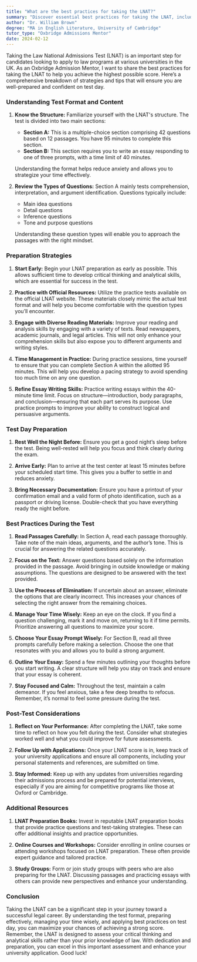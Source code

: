 ```yaml
---
title: "What are the best practices for taking the LNAT?"
summary: "Discover essential best practices for taking the LNAT, including test format, preparation strategies, and tips for achieving a high score."
author: "Dr. William Brown"
degree: "MA in English Literature, University of Cambridge"
tutor_type: "Oxbridge Admissions Mentor"
date: 2024-02-12
---
```


Taking the Law National Admissions Test (LNAT) is an important step for candidates looking to apply to law programs at various universities in the UK. As an Oxbridge Admission Mentor, I want to share the best practices for taking the LNAT to help you achieve the highest possible score. Here’s a comprehensive breakdown of strategies and tips that will ensure you are well-prepared and confident on test day.

### Understanding Test Format and Content

1. **Know the Structure:**
   Familiarize yourself with the LNAT's structure. The test is divided into two main sections:
   - **Section A:** This is a multiple-choice section comprising 42 questions based on 12 passages. You have 95 minutes to complete this section.
   - **Section B:** This section requires you to write an essay responding to one of three prompts, with a time limit of 40 minutes.

   Understanding the format helps reduce anxiety and allows you to strategize your time effectively.

2. **Review the Types of Questions:**
   Section A mainly tests comprehension, interpretation, and argument identification. Questions typically include:
   - Main idea questions
   - Detail questions
   - Inference questions
   - Tone and purpose questions

   Understanding these question types will enable you to approach the passages with the right mindset.

### Preparation Strategies

1. **Start Early:**
   Begin your LNAT preparation as early as possible. This allows sufficient time to develop critical thinking and analytical skills, which are essential for success in the test. 

2. **Practice with Official Resources:**
   Utilize the practice tests available on the official LNAT website. These materials closely mimic the actual test format and will help you become comfortable with the question types you’ll encounter.

3. **Engage with Diverse Reading Materials:**
   Improve your reading and analysis skills by engaging with a variety of texts. Read newspapers, academic journals, and legal articles. This will not only enhance your comprehension skills but also expose you to different arguments and writing styles.

4. **Time Management in Practice:**
   During practice sessions, time yourself to ensure that you can complete Section A within the allotted 95 minutes. This will help you develop a pacing strategy to avoid spending too much time on any one question.

5. **Refine Essay Writing Skills:**
   Practice writing essays within the 40-minute time limit. Focus on structure—introduction, body paragraphs, and conclusion—ensuring that each part serves its purpose. Use practice prompts to improve your ability to construct logical and persuasive arguments.

### Test Day Preparation

1. **Rest Well the Night Before:**
   Ensure you get a good night’s sleep before the test. Being well-rested will help you focus and think clearly during the exam.

2. **Arrive Early:**
   Plan to arrive at the test center at least 15 minutes before your scheduled start time. This gives you a buffer to settle in and reduces anxiety.

3. **Bring Necessary Documentation:**
   Ensure you have a printout of your confirmation email and a valid form of photo identification, such as a passport or driving license. Double-check that you have everything ready the night before.

### Best Practices During the Test

1. **Read Passages Carefully:**
   In Section A, read each passage thoroughly. Take note of the main ideas, arguments, and the author’s tone. This is crucial for answering the related questions accurately.

2. **Focus on the Text:**
   Answer questions based solely on the information provided in the passage. Avoid bringing in outside knowledge or making assumptions. The questions are designed to be answered with the text provided.

3. **Use the Process of Elimination:**
   If uncertain about an answer, eliminate the options that are clearly incorrect. This increases your chances of selecting the right answer from the remaining choices.

4. **Manage Your Time Wisely:**
   Keep an eye on the clock. If you find a question challenging, mark it and move on, returning to it if time permits. Prioritize answering all questions to maximize your score.

5. **Choose Your Essay Prompt Wisely:**
   For Section B, read all three prompts carefully before making a selection. Choose the one that resonates with you and allows you to build a strong argument.

6. **Outline Your Essay:**
   Spend a few minutes outlining your thoughts before you start writing. A clear structure will help you stay on track and ensure that your essay is coherent.

7. **Stay Focused and Calm:**
   Throughout the test, maintain a calm demeanor. If you feel anxious, take a few deep breaths to refocus. Remember, it’s normal to feel some pressure during the test.

### Post-Test Considerations

1. **Reflect on Your Performance:**
   After completing the LNAT, take some time to reflect on how you felt during the test. Consider what strategies worked well and what you could improve for future assessments.

2. **Follow Up with Applications:**
   Once your LNAT score is in, keep track of your university applications and ensure all components, including your personal statements and references, are submitted on time.

3. **Stay Informed:**
   Keep up with any updates from universities regarding their admissions process and be prepared for potential interviews, especially if you are aiming for competitive programs like those at Oxford or Cambridge.

### Additional Resources

1. **LNAT Preparation Books:**
   Invest in reputable LNAT preparation books that provide practice questions and test-taking strategies. These can offer additional insights and practice opportunities.

2. **Online Courses and Workshops:**
   Consider enrolling in online courses or attending workshops focused on LNAT preparation. These often provide expert guidance and tailored practice.

3. **Study Groups:**
   Form or join study groups with peers who are also preparing for the LNAT. Discussing passages and practicing essays with others can provide new perspectives and enhance your understanding.

### Conclusion

Taking the LNAT can be a significant step in your journey toward a successful legal career. By understanding the test format, preparing effectively, managing your time wisely, and applying best practices on test day, you can maximize your chances of achieving a strong score. Remember, the LNAT is designed to assess your critical thinking and analytical skills rather than your prior knowledge of law. With dedication and preparation, you can excel in this important assessment and enhance your university application. Good luck!
    
